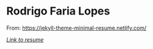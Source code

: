 # Rodrigo Faria Lopes

From: https://jekyll-theme-minimal-resume.netlify.com/

*[Link to resume](https://rfa-lopes.github.io/rfalopes/)*
